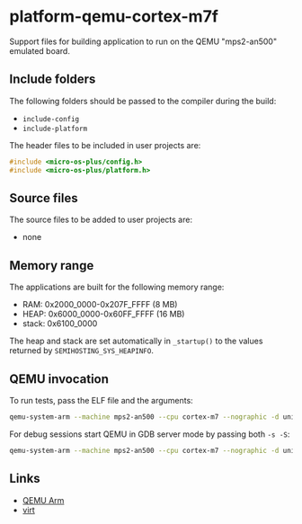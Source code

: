 # platform-qemu-cortex-m7f

Support files for building application to run on the QEMU "mps2-an500"
emulated board.

## Include folders

The following folders should be passed to the compiler during the build:

- `include-config`
- `include-platform`

The header files to be included in user projects are:

```c++
#include <micro-os-plus/config.h>
#include <micro-os-plus/platform.h>
```

## Source files

The source files to be added to user projects are:

- none

## Memory range

The applications are built for the following memory range:

- RAM: 0x2000_0000-0x207F_FFFF (8 MB)
- HEAP: 0x6000_0000-0x60FF_FFFF (16 MB)
- stack: 0x6100_0000

The heap and stack are set automatically in `_startup()` to the values
returned by `SEMIHOSTING_SYS_HEAPINFO`.

## QEMU invocation

To run tests, pass the ELF file and the arguments:

```sh
qemu-system-arm --machine mps2-an500 --cpu cortex-m7 --nographic -d unimp,guest_errors --kernel "unit-test.elf" --semihosting-config enable=on,target=native,arg=test
```

For debug sessions start QEMU in GDB server mode by passing both `-s -S`:

```sh
qemu-system-arm --machine mps2-an500 --cpu cortex-m7 --nographic -d unimp,guest_errors -s -S --semihosting-config enable=on,target=native,arg=test
```

## Links

- [QEMU Arm](https://www.qemu.org/docs/master/system/target-arm.html)
- [virt](https://www.qemu.org/docs/master/system/arm/virt.html)
